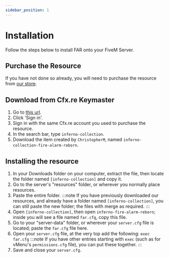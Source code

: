 ```yaml
---
sidebar_position: 1
---
```


# Installation

Follow the steps below to install FAR onto your FiveM Server.

## Purchase the Resource
If you have not done so already, you will need to purchase the resource from [our store](https://store.inferno-collection.com/).

## Download from Cfx.re Keymaster
1. Go to [this url](https://keymaster.fivem.net/asset-grants).
2. Click 'Sign in'.
3. Sign in with the same Cfx.re account you used to purchase the resource.
4. In the search bar, type `inferno-collection`.
5. Download the item created by `ChristopherM`, named `inferno-collection-fire-alarm-reborn`.

## Installing the resource
1. In your Downloads folder on your computer, extract the file, then locate the folder named `[inferno-collection]` and copy it.
2. Go to the server's "resources" folder, or wherever you normally place resources.
3. Paste the entire folder.
   :::note
   If you have previously downloaded our resources, and already have a folder named `[inferno-collection]`, you can still paste the new folder; the files with merge as required.
   :::
4. Open `[inferno-collection]`, then open `inferno-fire-alarm-reborn`; inside you will see a file named `far.cfg`, copy this file.
5. Go to your "server-data" folder, or wherever your `server.cfg` file is located; paste the `far.cfg` file here.
6. Open your `server.cfg` file, at the very top add the following: `exec far.cfg`
   :::note
   If you have other entries starting with `exec` (such as for vMenu's `permissions.cfg` file), you can put these together.
   :::
7. Save and close your `server.cfg`.
